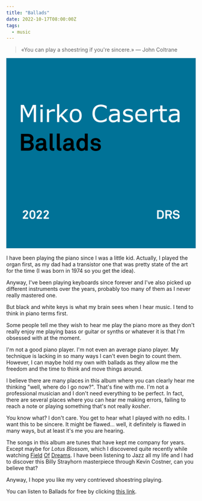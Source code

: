 ```yaml
---
title: "Ballads"
date: 2022-10-17T08:00:00Z
tags:
  - music
---
```


> «You can play a shoestring if you're sincere.» — John Coltrane

![album cover](../images/posts/ballads-album-cover.png)

I have been playing the piano since I was a little kid. Actually, I played the
organ first, as my dad had a transistor one that was pretty state of the art for
the time (I was born in 1974 so you get the idea).

Anyway, I've been playing keyboards since forever and I've also picked up
different instruments over the years, probably too many of them as I never
really mastered one.

But black and white keys is what my brain sees when I hear music. I tend to
think in piano terms first.

Some people tell me they wish to hear me play the piano more as they don't
really enjoy me playing bass or guitar or synths or whatever it is that I'm
obsessed with at the moment.

I'm not a good piano player. I'm not even an average piano player. My technique
is lacking in so many ways I can't even begin to count them. However, I can
maybe hold my own with ballads as they allow me the freedom and the time to
think and move things around.

I believe there are many places in this album where you can clearly hear me
thinking "well, where do I go now?". That's fine with me. I'm not a professional
musician and I don't need everything to be perfect. In fact, there are several
places where you can hear me making errors, failing to reach a note or playing
something that's not really _kosher_.

You know what? I don't care. You get to hear what I played with no edits. I want
this to be sincere. It might be flawed... well, it definitely is flawed in many
ways, but at least it's me you are hearing.

The songs in this album are tunes that have kept me company for years. Except
maybe for _Lotus Blossom_, which I discovered quite recently while watching
[Field](https://en.wikipedia.org/wiki/Field_of_Dreams)
[Of](https://www.imdb.com/title/tt0097351/)
[Dreams](https://www.rottentomatoes.com/m/field_of_dreams). I have been
listening to Jazz all my life and I had to discover this Billy Strayhorn
masterpiece through Kevin Costner, can you believe that?

Anyway, I hope you like my very contrieved shoestring playing.

You can listen to Ballads for free by clicking
[this link](https://album.link/ballads).

